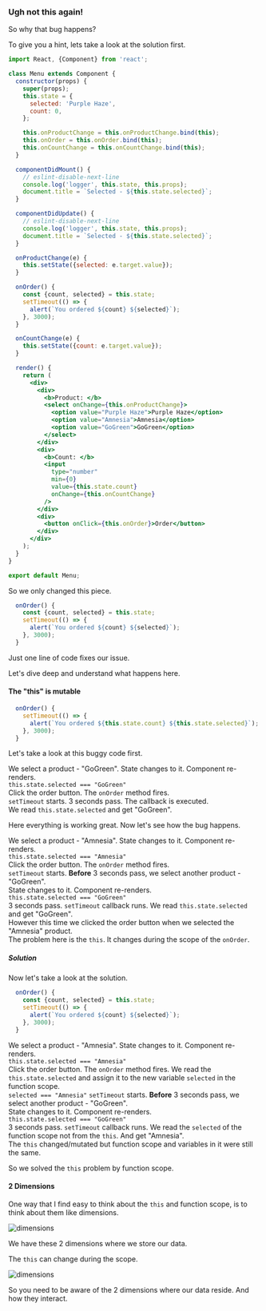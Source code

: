 ### Ugh not this again!

So why that bug happens?

To give you a hint, lets take a look at the solution first.

```jsx harmony
import React, {Component} from 'react';

class Menu extends Component {
  constructor(props) {
    super(props);
    this.state = {
      selected: 'Purple Haze',
      count: 0,
    };

    this.onProductChange = this.onProductChange.bind(this);
    this.onOrder = this.onOrder.bind(this);
    this.onCountChange = this.onCountChange.bind(this);
  }

  componentDidMount() {
    // eslint-disable-next-line
    console.log('logger', this.state, this.props);
    document.title = `Selected - ${this.state.selected}`;
  }

  componentDidUpdate() {
    // eslint-disable-next-line
    console.log('logger', this.state, this.props);
    document.title = `Selected - ${this.state.selected}`;
  }

  onProductChange(e) {
    this.setState({selected: e.target.value});
  }

  onOrder() {
    const {count, selected} = this.state;
    setTimeout(() => {
      alert(`You ordered ${count} ${selected}`);
    }, 3000);
  }

  onCountChange(e) {
    this.setState({count: e.target.value});
  }

  render() {
    return (
      <div>
        <div>
          <b>Product: </b>
          <select onChange={this.onProductChange}>
            <option value="Purple Haze">Purple Haze</option>
            <option value="Amnesia">Amnesia</option>
            <option value="GoGreen">GoGreen</option>
          </select>
        </div>
        <div>
          <b>Count: </b>
          <input
            type="number"
            min={0}
            value={this.state.count}
            onChange={this.onCountChange}
          />
        </div>
        <div>
          <button onClick={this.onOrder}>Order</button>
        </div>
      </div>
    );
  }
}

export default Menu;

```
So we only changed this piece.
```js
  onOrder() {
    const {count, selected} = this.state;
    setTimeout(() => {
      alert(`You ordered ${count} ${selected}`);
    }, 3000);
  }
```

Just one line of code fixes our issue.

Let's dive deep and understand what happens here.

#### The "this" is mutable

```js
  onOrder() {
    setTimeout(() => {
      alert(`You ordered ${this.state.count} ${this.state.selected}`);
    }, 3000);
  }
```
Let's take a look at this buggy code first.

We select a product - "GoGreen". State changes to it. Component re-renders.  
`this.state.selected === "GoGreen"`  
Click the order button. The `onOrder` method fires.  
`setTimeout` starts. 3 seconds pass. The callback is executed.  
We read `this.state.selected` and get "GoGreen".

Here everything is working great. Now let's see how the bug happens.

We select a product - "Amnesia". State changes to it. Component re-renders.  
`this.state.selected === "Amnesia"`  
Click the order button. The `onOrder` method fires.  
`setTimeout` starts. **Before** 3 seconds pass, we select another product - "GoGreen".  
State changes to it. Component re-renders.  
`this.state.selected === "GoGreen"`  
3 seconds pass. `setTimeout` callback runs. We read `this.state.selected` and get "GoGreen".  
However this time we clicked the order button when we selected the "Amnesia" product.  
The problem here is the `this`. It changes during the scope of the `onOrder`.

##### Solution

Now let's take a look at the solution.

 ```js
   onOrder() {
     const {count, selected} = this.state;
     setTimeout(() => {
       alert(`You ordered ${count} ${selected}`);
     }, 3000);
   }
 ```
 
 We select a product - "Amnesia". State changes to it. Component re-renders.  
 `this.state.selected === "Amnesia"`  
 Click the order button. The `onOrder` method fires. 
 We read the `this.state.selected` and assign it to the new variable `selected` in the function scope.  
 `selected === "Amnesia"` 
 `setTimeout` starts. **Before** 3 seconds pass, we select another product - "GoGreen".  
 State changes to it. Component re-renders.  
 `this.state.selected === "GoGreen"`  
 3 seconds pass. `setTimeout` callback runs. We read the `selected` of the function scope not from the `this`. And get "Amnesia".  
The `this` changed/mutated but function scope and variables in it were still the same.

So we solved the `this` problem by function scope.

#### 2 Dimensions

One way that I find easy to think about the `this` and function scope, is to think about them like dimensions.

![dimensions](https://i.imgur.com/M3HJ0lY.png)

We have these 2 dimensions where we store our data.

The `this` can change during the scope.

![dimensions](https://i.imgur.com/gFhXEH1.png)

So you need to be aware of the 2 dimensions where our data reside. And how they interact. 